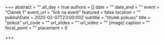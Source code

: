 +++
abstract = ""
all_day = true
authors = []
date = ""
date_end = ""
event = "Clanek 1"
event_url = "link na event"
featured = false
location = ""
publishDate = 2020-02-07T23:00:00Z
subtitle = "titulek pokusu"
title = "pokus"
url_code = ""
url_slides = ""
url_video = ""
[image]
caption = ""
focal_point = ""
placement = 0

+++
